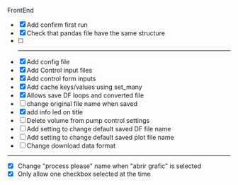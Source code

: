 FrontEnd
 - [x] Add confirm first run
 - [x] Check that pandas file have the same structure
 - [ ] -------------------
 - [x] Add config file
 - [x] Add Control input files
 - [x] Add control form inputs
 - [x] Add cache keys/values using set_many
 - [x] Allows save DF loops and converted file
 - [ ] change original file  name when saved
 - [x] add info led on title
 - [ ] Delete volume from pump control settings
 - [ ] Add setting to change default saved DF file name
 - [ ] Add setting to change default saved plot file name
 - [ ] Change download data format
 -------------------------------
 - [x] Change "process please" name when "abrir grafic" is selected
 - [x] Only allow one checkbox selected at the time
